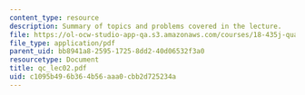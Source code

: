 ```yaml
---
content_type: resource
description: Summary of topics and problems covered in the lecture.
file: https://ol-ocw-studio-app-qa.s3.amazonaws.com/courses/18-435j-quantum-computation-fall-2003/c1095b496b364b56aaa0cbb2d725234a_qc_lec02.pdf
file_type: application/pdf
parent_uid: bb8941a8-2595-1725-8dd2-40d06532f3a0
resourcetype: Document
title: qc_lec02.pdf
uid: c1095b49-6b36-4b56-aaa0-cbb2d725234a
---
```


